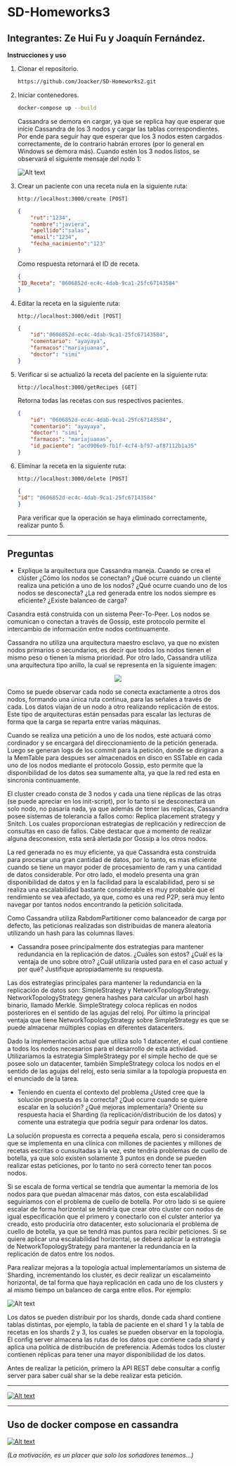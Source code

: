 # SD-Homeworks3

## Integrantes: Ze Hui Fu y Joaquín Fernández.

**Instrucciones y uso**

1) Clonar el repositorio.
    ```bash
    https://github.com/Joacker/SD-Homeworks2.git
    ```
2) Iniciar contenedores.
    ```bash
    docker-compose up --build
    ```
    Cassandra se demora en cargar, ya que se replica hay que esperar que inicie Cassandra de los 3 nodos y cargar las tablas correspondientes. Por ende para seguir hay que esperar que los 3 nodos esten cargados correctamente, de lo contrario habrán errores (por lo general en Windows se demora más). Cuando estén los 3 nodos listos, se observará el siguiente mensaje del nodo 1:

    ![Alt text](images/cassandra_listo.png "Cassandra_listo")


3) Crear un paciente con una receta nula en la siguiente ruta:
    ```url
    http://localhost:3000/create [POST]
    ```
    ```json
    {
        "rut":"1234",
        "nombre":"javiera",
        "apellido":"salas",
        "email":"1234",
        "fecha_nacimiento":"123"
    }
    ```
    Como respuesta retornará el ID de receta.
    ```json
    {
    "ID_Receta": "0606852d-ec4c-4dab-9ca1-25fc67143584"
    }
    ```
4) Editar la receta en la siguiente ruta:
    ```url
    http://localhost:3000/edit [POST]
    ```
    ```json
    {
        "id":"0606852d-ec4c-4dab-9ca1-25fc67143584",
        "comentario": "ayayaya",
        "farmacos":"mariajuanas",
        "doctor": "simi"
    }
    ```
5) Verificar si se actualizó la receta del paciente en la siguiente ruta:
    ```url
    http://localhost:3000/getRecipes [GET]
    ```
    Retorna todas las recetas con sus respectivos pacientes.
    ```json
    {
        "id": "0606852d-ec4c-4dab-9ca1-25fc67143584",
        "comentario": "ayayaya",
        "doctor": "simi",
        "farmacos": "mariajuanas",
        "id_paciente": "acd906e9-fb1f-4cf4-bf97-af87112b1a35"
    }
    ```
6) Eliminar la receta en la siguiente ruta:
    ```url
    http://localhost:3000/delete [POST]
    ```
    ```json
    {
    "id": "0606852d-ec4c-4dab-9ca1-25fc67143584"
    }
    ```
    Para verificar que la operación se haya eliminado correctamente, realizar punto 5.

----
**Preguntas**
----
- Explique la arquitectura que Cassandra maneja. Cuando se crea el clúster ¿Cómo los nodos se conectan? ¿Qué ocurre cuando un cliente realiza una petición a uno de los nodos? ¿Qué ocurre cuando uno de los nodos se desconecta? ¿La red generada entre los nodos siempre es eficiente? ¿Existe balanceo de carga?

Casandra está construida con un sistema Peer-To-Peer. Los nodos se comunican o conectan a través de Gossip, este protocolo permite el intercambio de información entre nodos continuamente.

Cassandra no utiliza una arquitectura maestro esclavo, ya que no existen nodos primarios o secundarios, es decir que todos los nodos tienen el mismo peso o tienen la misma prioridad. Por otro lado, Cassandra utiliza una arquitectura tipo anillo, la cual se representa en la siguiente imagen:

<p align="center">
  <img src="https://refactorizando.com/wp-content/uploads/2020/11/Cassandra.png">
</p>

Como se puede observar cada nodo se conecta exactamente a otros dos nodos, formando una única ruta continua, para las señales a través de cada. Los datos viajan de un nodo a otro realizando replicación de estos. Este tipo de arquitecturas están pensadas para escalar las lecturas de forma que la carga se reparta entre varias máquinas.

Cuando se realiza una petición a uno de los nodos, este actuará como cordinador y se encargará del direccionamiento de la petición generada. Luego se generan logs de los commit para la petición, donde se dirigiran a la MemTable para despues ser almacenados en disco en SSTable en cada uno de los nodos mediante el protocolo Gossip, esto permite que la disponibilidad de los datos sea sumamente alta, ya que la red red esta en sincronia continuamente.

El cluster creado consta de 3 nodos y cada una tiene réplicas de las otras (se puede apreciar en los init-script), por lo tanto si se desconectará un solo nodo, no pasaría nada, ya que además de tener las replicas, Cassandra posee sistemas de tolerancia a fallos como: Replica placement strategy y Snitch. Los cuales proporcionan estrategias de replicación y redireccion de consultas en caso de fallos. Cabe destacar que a momento de realizar alguna desconexion, esta será alertada por Gossip a los otros nodos.

La red generada no es muy eficiente, ya que Cassandra esta construida para procesar una gran cantidad de datos, por lo tanto, es mas eficiente cuando se tiene un mayor poder de procesamiento de ram y una cantidad de datos considerable. Por otro lado, el modelo presenta una gran disponibilidad de datos y en la facilidad para la escalabilidad, pero si se realiza una escalabilidad bastante considerable es muy probable que el rendimiento se vea afectado, ya que, como es una red P2P, será muy lento navegar por tantos nodos encontrando la petición solicitada.

Como Cassandra utiliza RabdomPartitioner como balanceador de carga por defecto, las peticionas realizadas son distribuidas de manera aleatoria utilizando un hash para las columnas llaves.

- Cassandra posee principalmente dos estrategias para mantener redundancia en la replicación de datos. ¿Cuáles son estos? ¿Cuál es la ventaja de uno sobre otro? ¿Cuál utilizaría usted para en el caso actual y por qué? Justifique apropiadamente su respuesta.

Las dos estrategias principales para mantener la redundancia en la replicación de datos son: SimpleStrategy y NetworkTopologyStrategy. NetworkTopologyStrategy genera hashes para calcular un arbol hash binario, llamado Merkle. SimpleStrategy coloca réplicas en nodos posteriores en el sentido de las agujas del reloj. Por último la principal ventaja que tiene NetworkTopologyStrategy sobre SimpleStrategy es que se puede almacenar múltiples copias en diferentes datacenters.

Dado la implementación actual que utiliza solo 1 datacenter, el cual contiene a todos los nodos necesarios para el desarrollo de esta actividad. Utilizaríamos la estrategia SimpleStrategy por el simple hecho de que se posee solo un datacenter, también SimpleStrategy coloca los nodos en el sentido de las agujas del reloj, esto sería similar a la topología propuesta en el enunciado de la tarea.

- Teniendo en cuenta el contexto del problema ¿Usted cree que la solución propuesta es la correcta? ¿Qué ocurre cuando se quiere escalar en la solución? ¿Qué mejoras implementaría? Oriente su respuesta hacia el Sharding (la replicación/distribución de los datos) y comente una estrategia que podría seguir para ordenar los datos.

La solución propuesta es correcta a pequeña escala, pero si consideramos que se implementa en una clínica con millones de pacientes y millones de recetas escritas o cunsultadas a la vez, este tendría problemas de cuello de botella, ya que solo existen solamente 3 puntos en donde se pueden realizar estas peticiones, por lo tanto no será correcto tener tan pocos nodos.

Si se escala de forma vertical se tendría que aumentar la memoria de los nodos para que puedan almacenar más datos, con esta escalabilidad seguiríamos con el problema de cuello de botella. Por otro lado si se quiere escalar de forma horizontal se tendría que crear otro cluster con nodos de igual especificación que el primero y conectarlo con el culster anterior ya creado, esto produciría otro datacenter, esto solucionaría el problema de cuello de botella, ya que se tendrá mas puntos para recibir peticiones. Si se quiere aplicar una escalabilidad horizontal, se deberá aplicar la estrategia de NetworkTopologyStrategy para mantener la redundancia en la replicación de datos entre los nodos.

Para realizar mejoras a la topología actual implementaríamos un sistema de Sharding, incrementando los cluster, es decir realizar un escalameinto horizontal, de tal forma que haya replicación en cada uno de los clusters y al mismo tiempo un balanceo de carga entre ellos. Por ejemplo:

![Alt text](images/topologia.png "topología")

Los datos se pueden distribuir por los shards, donde cada shard contiene tablas distintas, por ejemplo, la tabla de paciente en el shard 1 y la tabla de recetas en los shards 2 y 3, los cuales se pueden observar en la topología. El config server almacena las rutas de los datos que contiene cada shard y aplica una política de distribución de preferencia. Además todos los cluster contienen réplicas para tener una mayor disponibilidad de los datos.

Antes de realizar la petición, primero la API REST debe consultar a config server para saber cuál shar se la debe realizar esta petición.

---
[![Alt text](https://pbs.twimg.com/media/FQ3Ei63XwAAFH8c.jpg)](https://www.youtube.com/watch?v=qde6w2b2-Yo)
____
## Uso de docker compose en cassandra


[![Alt text](https://encrypted-tbn0.gstatic.com/images?q=tbn:ANd9GcSvtcqf3wp4ZgUbF8narExnf44rNq48En-ZEB0V1dZEW0tWtXa3WmVZrnzk-EL9ZftB8vU&usqp=CAU)](https://www.youtube.com/watch?v=rSOjLD3C778)

_(La motivación, es un placer que solo los soñadores tenemos...)_